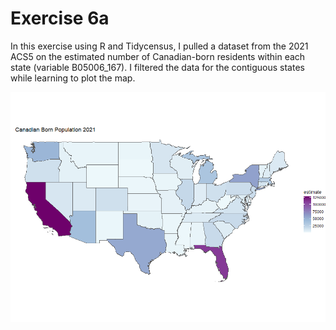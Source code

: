 # Exercise 6a

In this exercise using R and Tidycensus, I pulled a dataset from the 2021 ACS5 on the estimated number of Canadian-born residents within each state (variable B05006_167). I filtered the data for the contiguous states while learning to plot the map.

![Plot 1](ex6a.png)
